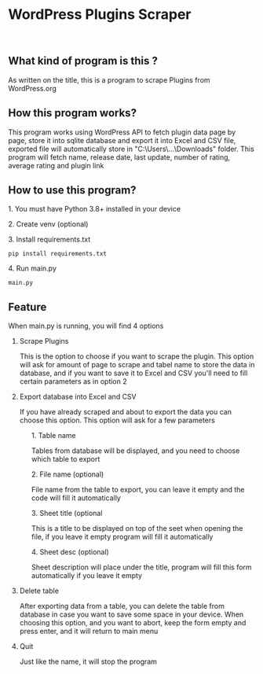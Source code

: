 # WordPress Plugins Scraper

<br>

## What kind of program is this ?
<p> As written on the title, this is a program to scrape Plugins from WordPress.org</p>

## How this program works?
<p> This program works using WordPress API to fetch plugin data page by page, store it into sqlite database and export it into Excel and CSV file, exported file will automatically store in "C:\Users\...\Downloads" folder. 
This program will fetch name, release date, last update, number of rating, average rating and plugin link</p>

## How to use this program?

<p>1. You must have Python 3.8+ installed in your device</p>
<p>2. Create venv (optional)</p>
<p>3. Install requirements.txt</p>

```
pip install requirements.txt
```
<p>4. Run main.py</p>

```
main.py
```

## Feature
<p> When main.py is running, you will find 4 options </p>

<ol>
<li> Scrape Plugins</li>
<p> This is the option to choose if you want to scrape the plugin. This option will ask for amount of page to scrape and tabel name to store the data in database, 
  and if you want to save it to Excel and CSV you'll need to fill certain parameters as in option 2</p>
  
<li> Export database into Excel and CSV</li>
<p> If you have already scraped and about to export the data you can choose this option. This option will ask for a few parameters</p>
<ol>
   1. Table name
  <p> Tables from database will be displayed, and you need to choose which table to export</p>
   2. File name (optional)
  <p> File name from the table to export, you can leave it empty and the code will fill it automatically</p>
   3. Sheet title (optional
  <p> This is a title to be displayed on top of the seet when opening the file, if you leave it empty program will fill it automatically</p>
   4. Sheet desc (optional)
  <p> Sheet description will place under the title, program will fill this form automatically if you leave it empty</p>
</ol>

<li> Delete table</li>
<p> After exporting data from a table, you can delete the table from database in case you want to save some space in your device. 
  When choosing this option, and you want to abort, keep the form empty and press enter, and it will return to main menu </p>

<li> Quit</li>
<p> Just like the name, it will stop the program</p>
</ol>
